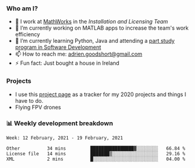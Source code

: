 ### Who am I?

<!--
**goodshort/goodshort** is a ✨ _special_ ✨ repository because its `README.md` (this file) appears on your GitHub profile.
-->

- 💼 I work at [MathWorks](https://www.mathworks.com/) in the _Installation and Licensing Team_
- 🔭 I’m currently working on MATLAB apps to increase the team's work efficiency
- 🌱 I’m currently learning Python, Java and attending a [part study program in Software Development](https://www.goodshort.me/who-am-i/studies#higher-diploma-in-software-development)
- 📫 How to reach me: adrien.goodshort@gmail.com
- ⚡ Fun fact: Just bought a house in Ireland

### Projects

- I use this [project page](https://github.com/users/goodshort/projects/1) as a tracker for my 2020 projects and things I have to do.
- Flying FPV drones

### 📊 Weekly development breakdown

<!--START_SECTION:waka-->
```text
Week: 12 February, 2021 - 19 February, 2021

Other          34 mins         ████████████████▓░░░░░░░░   66.84 % 
License file   14 mins         ███████▒░░░░░░░░░░░░░░░░░   29.16 % 
XML            2 mins          █░░░░░░░░░░░░░░░░░░░░░░░░   04.00 % 
```
<!--END_SECTION:waka-->
